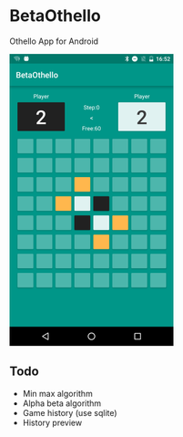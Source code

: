 # BetaOthello

Othello App for Android

<img src="https://raw.githubusercontent.com/makky3939/BetaOthello/master/screenshot_gameboard.png?token=AEpoq74n6k7qeXDMaf3NDJO7LzOYFH2aks5XPqbwwA%3D%3D" height="512">

## Todo
- Min max algorithm
- Alpha beta algorithm
- Game history (use sqlite)
- History preview
